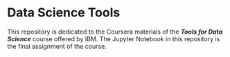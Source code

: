# Data Science Tools

This repository is dedicated to the Coursera materials of the **_Tools for Data Science_** course offered by IBM. The Jupyter Notebook in this repository is the final assignment of the course.
